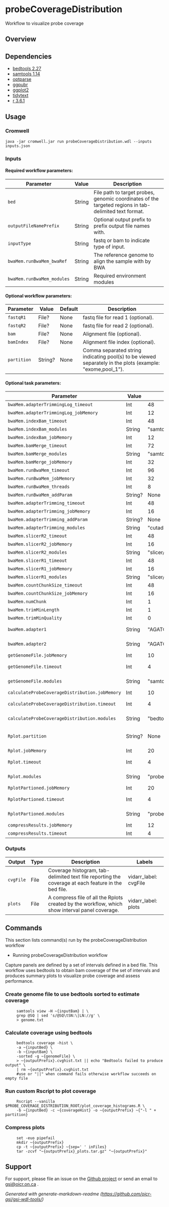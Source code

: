 # probeCoverageDistribution

Workflow to visualize probe coverage

## Overview

## Dependencies

* [bedtools 2.27](https://bedtools.readthedocs.io/en/latest/content/bedtools-suite.html)
* [samtools 1.14](http://www.htslib.org/)
* [optparse](https://cran.r-project.org/web/packages/optparse/index.html)
* [ggpubr](https://cran.r-project.org/web/packages/ggpubr/index.html)
* [ggplot2](https://cran.r-project.org/web/packages/ggplot2/index.html)
* [tidytext](https://cran.r-project.org/web/packages/tidytext/)
* [r 3.6.1](https://cran.r-project.org/)


## Usage

### Cromwell
```
java -jar cromwell.jar run probeCoverageDistribution.wdl --inputs inputs.json
```

### Inputs

#### Required workflow parameters:
Parameter|Value|Description
---|---|---
`bed`|String|File path to target probes, genomic coordinates of the targeted regions in tab-delimited text format.
`outputFileNamePrefix`|String|Optional output prefix to prefix output file names with.
`inputType`|String|fastq or bam to indicate type of input.
`bwaMem.runBwaMem_bwaRef`|String|The reference genome to align the sample with by BWA
`bwaMem.runBwaMem_modules`|String|Required environment modules


#### Optional workflow parameters:
Parameter|Value|Default|Description
---|---|---|---
`fastqR1`|File?|None|fastq file for read 1 (optional).
`fastqR2`|File?|None|fastq file for read 2 (optional).
`bam`|File?|None|Alignment file (optional).
`bamIndex`|File?|None|Alignment file index (optional).
`partition`|String?|None|Comma separated string indicating pool(s) to be viewed separately in the plots (example: "exome,pool_1").


#### Optional task parameters:
Parameter|Value|Default|Description
---|---|---|---
`bwaMem.adapterTrimmingLog_timeout`|Int|48|Hours before task timeout
`bwaMem.adapterTrimmingLog_jobMemory`|Int|12|Memory allocated indexing job
`bwaMem.indexBam_timeout`|Int|48|Hours before task timeout
`bwaMem.indexBam_modules`|String|"samtools/1.9"|Modules for running indexing job
`bwaMem.indexBam_jobMemory`|Int|12|Memory allocated indexing job
`bwaMem.bamMerge_timeout`|Int|72|Hours before task timeout
`bwaMem.bamMerge_modules`|String|"samtools/1.9"|Required environment modules
`bwaMem.bamMerge_jobMemory`|Int|32|Memory allocated indexing job
`bwaMem.runBwaMem_timeout`|Int|96|Hours before task timeout
`bwaMem.runBwaMem_jobMemory`|Int|32|Memory allocated for this job
`bwaMem.runBwaMem_threads`|Int|8|Requested CPU threads
`bwaMem.runBwaMem_addParam`|String?|None|Additional BWA parameters
`bwaMem.adapterTrimming_timeout`|Int|48|Hours before task timeout
`bwaMem.adapterTrimming_jobMemory`|Int|16|Memory allocated for this job
`bwaMem.adapterTrimming_addParam`|String?|None|Additional cutadapt parameters
`bwaMem.adapterTrimming_modules`|String|"cutadapt/1.8.3"|Required environment modules
`bwaMem.slicerR2_timeout`|Int|48|Hours before task timeout
`bwaMem.slicerR2_jobMemory`|Int|16|Memory allocated for this job
`bwaMem.slicerR2_modules`|String|"slicer/0.3.0"|Required environment modules
`bwaMem.slicerR1_timeout`|Int|48|Hours before task timeout
`bwaMem.slicerR1_jobMemory`|Int|16|Memory allocated for this job
`bwaMem.slicerR1_modules`|String|"slicer/0.3.0"|Required environment modules
`bwaMem.countChunkSize_timeout`|Int|48|Hours before task timeout
`bwaMem.countChunkSize_jobMemory`|Int|16|Memory allocated for this job
`bwaMem.numChunk`|Int|1|number of chunks to split fastq file [1, no splitting]
`bwaMem.trimMinLength`|Int|1|minimum length of reads to keep [1]
`bwaMem.trimMinQuality`|Int|0|minimum quality of read ends to keep [0]
`bwaMem.adapter1`|String|"AGATCGGAAGAGCACACGTCTGAACTCCAGTCAC"|adapter sequence to trim from read 1 [AGATCGGAAGAGCACACGTCTGAACTCCAGTCAC]
`bwaMem.adapter2`|String|"AGATCGGAAGAGCGTCGTGTAGGGAAAGAGTGT"|adapter sequence to trim from read 2 [AGATCGGAAGAGCGTCGTGTAGGGAAAGAGTGT]
`getGenomeFile.jobMemory`|Int|10|Memory (in GB) allocated for job.
`getGenomeFile.timeout`|Int|4|Maximum amount of time (in hours) the task can run for.
`getGenomeFile.modules`|String|"samtools/1.14"|Environment module names and version to load (space separated) before command execution.
`calculateProbeCoverageDistribution.jobMemory`|Int|10|Memory (in GB) allocated for job.
`calculateProbeCoverageDistribution.timeout`|Int|4|Maximum amount of time (in hours) the task can run for.
`calculateProbeCoverageDistribution.modules`|String|"bedtools/2.27"|Environment module names and version to load (space separated) before command execution.
`Rplot.partition`|String?|None|Comma separated string indicating pool(s) to be viewed separately in the plots (example: "exome,pool_1").
`Rplot.jobMemory`|Int|20|Memory (in GB) allocated for job.
`Rplot.timeout`|Int|4|Maximum amount of time (in hours) the task can run for.
`Rplot.modules`|String|"probe-coverage-distribution/2.0"|Environment module names and version to load (space separated) before command execution.
`RplotPartioned.jobMemory`|Int|20|Memory (in GB) allocated for job.
`RplotPartioned.timeout`|Int|4|Maximum amount of time (in hours) the task can run for.
`RplotPartioned.modules`|String|"probe-coverage-distribution/2.0"|Environment module names and version to load (space separated) before command execution.
`compressResults.jobMemory`|Int|12|Memory for the task, in gigabytes
`compressResults.timeout`|Int|4|Timeout for the task, in hours


### Outputs

Output | Type | Description | Labels
---|---|---|---
`cvgFile`|File|Coverage histogram, tab-delimited text file reporting the coverage at each feature in the bed file.|vidarr_label: cvgFile
`plots`|File|A compress file of all the Rplots created by the workflow, which show interval panel coverage.|vidarr_label: plots


## Commands
This section lists command(s) run by the probeCoverageDistribution workflow
 
* Running probeCoverageDistribution workflow
 
Capture panels are defined by a set of intervals defined in a bed file. This workflow uses bedtools to obtain bam coverage of the set of intervals and produces summary plots to visualize probe coverage and assess performance. 
 
### Create genome file to use bedtools sorted to estimate coverage

```
     samtools view -H ~{inputBam} | \
     grep @SQ | sed 's/@SQ\tSN:\|LN://g' \
     > genome.txt
```

### Calculate coverage using bedtools

```
     bedtools coverage -hist \
     -a ~{inputBed} \
     -b ~{inputBam} \
     -sorted -g ~{genomeFile} \
     > ~{outputPrefix}.cvghist.txt || echo "Bedtools failed to produce output" \
     | rm ~{outputPrefix}.cvghist.txt
     #use or "||" when command fails otherwise workflow succeeds on empty file
```

### Run custom Rscript to plot coverage

```
     Rscript --vanilla $PROBE_COVERAGE_DISTRIBUTION_ROOT/plot_coverage_histograms.R \
     -b ~{inputBed} -c ~{coverageHist} -o ~{outputPrefix} ~{"-l " + partition}
```

### Compress plots

```
     set -euo pipefail
     mkdir ~{outputPrefix}
     cp -t ~{outputPrefix} ~{sep=' ' inFiles}
     tar -zcvf "~{outputPrefix}_plots.tar.gz" "~{outputPrefix}"
```
## Support

For support, please file an issue on the [Github project](https://github.com/oicr-gsi) or send an email to gsi@oicr.on.ca .

_Generated with generate-markdown-readme (https://github.com/oicr-gsi/gsi-wdl-tools/)_
